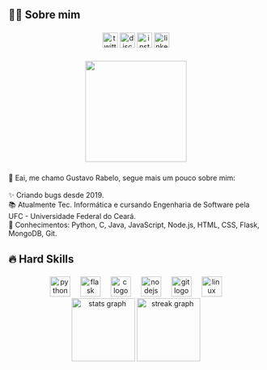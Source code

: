 <h2 align="left">👨‍💻 Sobre mim</h2>

###

<div align="center">
  <img src="https://img.shields.io/static/v1?message=Twitch&logo=twitch&label=&color=9146FF&logoColor=white&labelColor=&style=for-the-badge" height="30" alt="twitter logo"  />
  <img src="https://img.shields.io/static/v1?message=Discord&logo=discord&label=&color=7289DA&logoColor=white&labelColor=&style=for-the-badge" height="30" alt="discord logo"  />
  <img src="https://img.shields.io/static/v1?message=Instagram&logo=instagram&label=&color=E4405F&logoColor=white&labelColor=&style=for-the-badge" height="30" alt="instagram logo"  />
  <img src="https://img.shields.io/static/v1?message=LinkedIn&logo=linkedin&label=&color=0077B5&logoColor=white&labelColor=&style=for-the-badge" height="30" alt="linkedin logo"  />
</div>

###

<div align="center">
  <img height="200" src="https://media.giphy.com/media/VJiQRddV3K46dL4u2o/giphy.gif"  />
</div>

###

<p align="left">👋 Eai, me chamo Gustavo Rabelo, segue mais um pouco sobre mim:<br><br>✨ Criando bugs desde 2019.<br>📚 Atualmente Tec. Informática e cursando Engenharia de Software pela UFC - Universidade Federal do Ceará.<br>🎯 Conhecimentos: Python, C, Java, JavaScript, Node.js, HTML, CSS, Flask, MongoDB, Git.</p>

###

<h2 align="left">🔥 Hard Skills</h2>

###

<div align="center">
  <img src="https://cdn.jsdelivr.net/gh/devicons/devicon/icons/python/python-original.svg" height="40" alt="python logo"  />
  <img width="12" />
  <img src="https://cdn.jsdelivr.net/gh/devicons/devicon/icons/flask/flask-original.svg" height="40" alt="flask logo"  />
  <img width="12" />
  <img src="https://cdn.jsdelivr.net/gh/devicons/devicon/icons/c/c-original.svg" height="40" alt="c logo"  />
  <img width="12" />
  <img src="https://cdn.jsdelivr.net/gh/devicons/devicon/icons/nodejs/nodejs-original.svg" height="40" alt="nodejs logo"  />
  <img width="12" />
  <img src="https://cdn.jsdelivr.net/gh/devicons/devicon/icons/git/git-original.svg" height="40" alt="git logo"  />
  <img width="12" />
  <img src="https://cdn.jsdelivr.net/gh/devicons/devicon/icons/linux/linux-original.svg" height="40" alt="linux logo"  />
</div>



<div align="center">
  <img src="https://github-readme-stats.vercel.app/api?username=gustavorabeloo&hide_title=false&hide_rank=true&show_icons=true&include_all_commits=true&count_private=true&disable_animations=false&theme=ocean_dark&locale=pt-br&hide_border=true&order=1" height="125" alt="stats graph"  />
  <img src="https://streak-stats.demolab.com?user=gustavorabeloo&locale=pt-br&mode=daily&theme=ocean_dark&hide_border=true&border_radius=5&date_format=n/j[/Y]&order=3" height="125" alt="streak graph"  />
</div>

###


